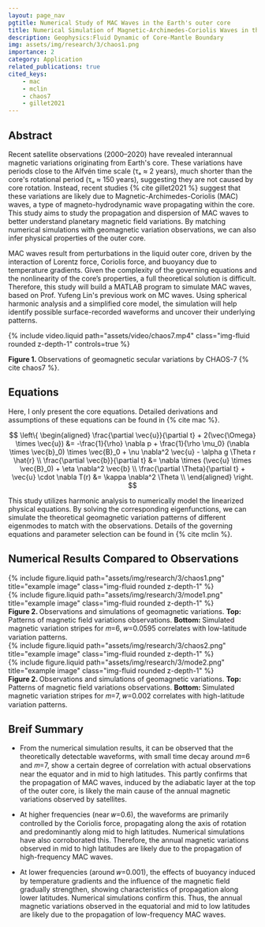 ```yaml
---
layout: page_nav
pgtitle: Numerical Study of MAC Waves in the Earth's outer core
title: Numerical Simulation of Magnetic-Archimedes-Coriolis Waves in the Earth's Outer Core
description: Geophysics:Fluid Dynamic of Core-Mantle Boundary
img: assets/img/research/3/chaos1.png
importance: 2
category: Application
related_publications: true
cited_keys:
    - mac
    - mclin
    - chaos7
    - gillet2021
---
```


## Abstract
Recent satellite observations (2000–2020) have revealed interannual magnetic variations originating from Earth's core. These variations have periods close to the Alfvén time scale (τₐ ≈ 2 years), much shorter than the core's rotational period (τᵤ ≈ 150 years), suggesting they are not caused by core rotation. Instead, recent studies  {% cite gillet2021 %} suggest that these variations are likely due to Magnetic-Archimedes-Coriolis (MAC) waves, a type of magneto-hydrodynamic wave propagating within the core. This study aims to study the propagation and dispersion of MAC waves to better understand planetary magnetic field variations. By matching numerical simulations with geomagnetic variation observations, we can also infer physical properties of the outer core.

MAC waves result from perturbations in the liquid outer core, driven by the interaction of Lorentz force, Coriolis force, and buoyancy due to temperature gradients. Given the complexity of the governing equations and the nonlinearity of the core’s properties, a full theoretical solution is difficult. Therefore, this study will build a MATLAB program to simulate MAC waves, based on Prof. Yufeng Lin's previous work on MC waves. Using spherical harmonic analysis and a simplified core model, the simulation will help identify possible surface-recorded waveforms and uncover their underlying patterns.

{% include video.liquid path="assets/video/chaos7.mp4" class="img-fluid rounded z-depth-1" controls=true %}
<div class="caption">
    <strong> Figure 1. </strong>Observations of geomagnetic secular variations by CHAOS-7 {% cite chaos7 %}.
</div>

## Equations
Here, I only present the core equations. Detailed derivations and assumptions of these equations can be found in {% cite mac %}.

$$
\left\{
\begin{aligned}
    \frac{\partial \vec{u}}{\partial t} + 2(\vec{\Omega} \times \vec{u}) &= -\frac{1}{\rho} \nabla p + \frac{1}{\rho \mu_0} (\nabla \times \vec{b}_0) \times \vec{B}_0 + \nu \nabla^2 \vec{u} - \alpha g \Theta r \hat{r} \\
    \frac{\partial \vec{b}}{\partial t} &= \nabla \times (\vec{u} \times \vec{B}_0) + \eta \nabla^2 \vec{b} \\
    \frac{\partial \Theta}{\partial t} + \vec{u} \cdot \nabla T(r) &= \kappa \nabla^2 \Theta \\
\end{aligned}
\right.
$$

This study utilizes harmonic analysis to numerically model the linearized physical equations. By solving the corresponding eigenfunctions, we can simulate the theoretical geomagnetic variation patterns of different eigenmodes to match with the observations. Details of the governing equations and parameter selection can be found in {% cite mclin %}.

## Numerical Results Compared to Observations

<div class="row justify-content-sm-center">
    <div class="col-sm-8 mt-3 mt-md-0">
        {% include figure.liquid path="assets/img/research/3/chaos1.png" title="example image" class="img-fluid rounded z-depth-1" %}
    </div>
    <div class="col-sm-8 mt-3 mt-md-0">
        {% include figure.liquid path="assets/img/research/3/mode1.png" title="example image" class="img-fluid rounded z-depth-1" %}
    </div>
</div>
<div class="caption">
    <strong> Figure 2. </strong>Observations and simulations of geomagnetic variations. <strong> Top: </strong> Patterns of magnetic field variations observations. <strong> Bottom: </strong> Simulated magnetic variation stripes for 𝑚=6, 𝑤=0.0595 correlates with low-latitude variation patterns.
</div>


<div class="row justify-content-sm-center">
    <div class="col-sm-8 mt-3 mt-md-0">
        {% include figure.liquid path="assets/img/research/3/chaos2.png" title="example image" class="img-fluid rounded z-depth-1" %}
    </div>
    <div class="col-sm-8 mt-3 mt-md-0">
        {% include figure.liquid path="assets/img/research/3/mode2.png" title="example image" class="img-fluid rounded z-depth-1" %}
    </div>
</div>
<div class="caption">
    <strong> Figure 2. </strong>Observations and simulations of geomagnetic variations. <strong> Top: </strong> Patterns of magnetic field variations observations. <strong> Bottom: </strong> Simulated magnetic variation stripes for 𝑚=7, 𝑤=0.002 correlates with high-latitude variation patterns.
</div>

## Breif Summary
+ From the numerical simulation results, it can be observed that the theoretically detectable waveforms, with small time decay around 𝑚=6 and 𝑚=7, show a certain degree of correlation with actual observations near the equator and in mid to high latitudes. This partly confirms that the propagation of MAC waves, induced by the adiabatic layer at the top of the outer core, is likely the main cause of the annual magnetic variations observed by satellites.

+ At higher frequencies (near 𝑤=0.6), the waveforms are primarily controlled by the Coriolis force, propagating along the axis of rotation and predominantly along mid to high latitudes. Numerical simulations have also corroborated this. Therefore, the annual magnetic variations observed in mid to high latitudes are likely due to the propagation of high-frequency MAC waves.

+ At lower frequencies (around 𝑤=0.001), the effects of buoyancy induced by temperature gradients and the influence of the magnetic field gradually strengthen, showing characteristics of propagation along lower latitudes. Numerical simulations confirm this. Thus, the annual magnetic variations observed in the equatorial and mid to low latitudes are likely due to the propagation of low-frequency MAC waves.